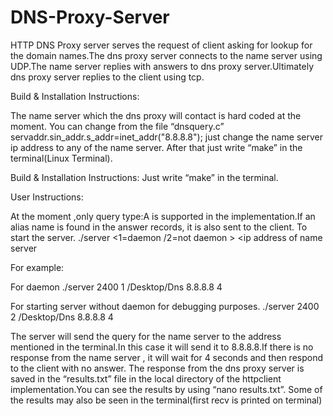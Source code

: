 DNS-Proxy-Server
================

HTTP DNS Proxy server serves the request of client asking for lookup for the domain names.The dns proxy server connects to the name server using UDP.The name server replies with answers to dns proxy server.Ultimately dns proxy server replies to the client using tcp.

Build & Installation Instructions:

The name server which the dns proxy will contact is hard coded at the moment.
You can change from the file “dnsquery.c”
servaddr.sin_addr.s_addr=inet_addr("8.8.8.8");
just change the name server ip address to any of the name server.
After that just write “make” in the terminal(Linux Terminal).

Build & Installation Instructions:
Just write “make” in the terminal.


User Instructions:

At the moment ,only query type:A is supported in the implementation.If an alias name is found in the
answer records, it is also sent to the client.
To start the server.
./server <desired port> <1=daemon /2=not daemon > <directory of server> <ip address of name server
> <timeout for the name server>

For example:

For daemon
./server 2400 1 /Desktop/Dns 8.8.8.8 4

For starting server without daemon for debugging purposes.
./server 2400 2 /Desktop/Dns 8.8.8.8 4

The server will send the query for the name server to the address mentioned in the terminal.In this case
it will send it to 8.8.8.8.If there is no response from the name server , it will wait for 4 seconds and then
respond to the client with no answer.
The response from the dns proxy server is saved in the “results.txt” file in the local directory of the
httpclient implementation.You can see the results by using “nano results.txt”.
Some of the results may also be seen in the terminal(first recv is printed on terminal)

